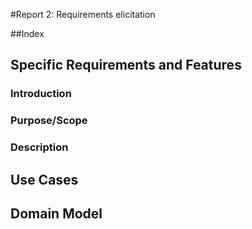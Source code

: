 #Report 2: Requirements elicitation

##Index

## Specific Requirements and Features

### Introduction

### Purpose/Scope

### Description

## Use Cases

## Domain Model
